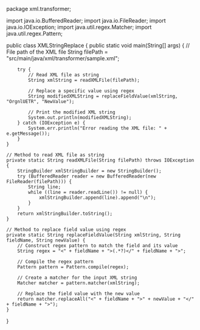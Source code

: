 package xml.transformer;

import java.io.BufferedReader;
import java.io.FileReader;
import java.io.IOException;
import java.util.regex.Matcher;
import java.util.regex.Pattern;

public class XMLStringReplace {
    public static void main(String[] args) {
        // File path of the XML file
        String filePath = "src/main/java/xml/transformer/sample.xml";

        try {
            // Read XML file as string
            String xmlString = readXMLFile(filePath);

            // Replace a specific value using regex
            String modifiedXMLString = replaceFieldValue(xmlString, "OrgnlUETR", "NewValue");

            // Print the modified XML string
            System.out.println(modifiedXMLString);
        } catch (IOException e) {
            System.err.println("Error reading the XML file: " + e.getMessage());
        }
    }

    // Method to read XML file as string
    private static String readXMLFile(String filePath) throws IOException {
        StringBuilder xmlStringBuilder = new StringBuilder();
        try (BufferedReader reader = new BufferedReader(new FileReader(filePath))) {
            String line;
            while ((line = reader.readLine()) != null) {
                xmlStringBuilder.append(line).append("\n");
            }
        }
        return xmlStringBuilder.toString();
    }

    // Method to replace field value using regex
    private static String replaceFieldValue(String xmlString, String fieldName, String newValue) {
        // Construct regex pattern to match the field and its value
        String regex = "<" + fieldName + ">(.*?)</" + fieldName + ">";

        // Compile the regex pattern
        Pattern pattern = Pattern.compile(regex);

        // Create a matcher for the input XML string
        Matcher matcher = pattern.matcher(xmlString);

        // Replace the field value with the new value
        return matcher.replaceAll("<" + fieldName + ">" + newValue + "</" + fieldName + ">");
    }
}


